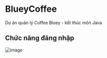 # BlueyCoffee
Dự án quản lý Coffee Bluey - kết thúc môn Java
## Chức năng đăng nhập
![image](https://github.com/user-attachments/assets/d7b5859e-1279-48ee-b9ed-f31593bafc07)
